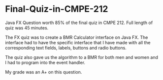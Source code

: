 # Final-Quiz-in-CMPE-212
Java FX Question worth 85% of the final quiz in CMPE 212. Full length of quiz was 45 minutes.

The FX quiz was to create a BMR Calculator interface on Java FX. The interface had to have the specific interface that I have made with 
all the corresponding text fields, labels, buttons and radio buttons. 

The quiz also gave us the algorithm to a BMR for both men and women and I had to program into the event handler. 

My grade was an A+ on this question.
